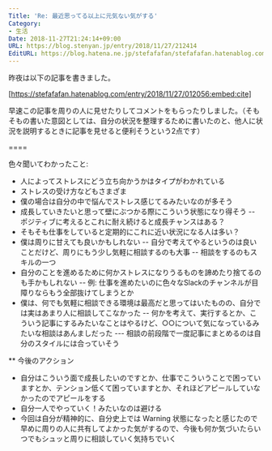 ```yaml
---
Title: 'Re: 最近思ってる以上に元気ない気がする'
Category:
- 生活
Date: 2018-11-27T21:24:14+09:00
URL: https://blog.stenyan.jp/entry/2018/11/27/212414
EditURL: https://blog.hatena.ne.jp/stefafafan/stefafafan.hatenablog.com/atom/entry/10257846132676641759
---
```


昨夜は以下の記事を書きました。

[https://stefafafan.hatenablog.com/entry/2018/11/27/012056:embed:cite]


早速この記事を周りの人に見せたりしてコメントをもらったりしました。（そもそもの書いた意図としては、自分の状況を整理するために書いたのと、他人に状況を説明するときに記事を見せると便利そうという2点です）

====

色々聞いてわかったこと:
- 人によってストレスにどう立ち向かうかはタイプがわかれている
- ストレスの受け方などもさまざま
- 僕の場合は自分の中で悩んでストレス感じてるみたいなのが多そう
- 成長していきたいと思って壁にぶつかる際にこういう状態になり得そう
-- ポジティブに考えるとこれに耐え続けると成長チャンスはある？
- そもそも仕事をしていると定期的にこれに近い状況になる人は多い？
- 僕は周りに甘えても良いかもしれない
-- 自分で考えてやるというのは良いことだけど、周りにもう少し気軽に相談するのも大事
-- 相談をするのもスキルの一つ
- 自分のことを進めるために何かストレスになりうるものを諦めたり捨てるのも手かもしれない
-- 例: 仕事を進めたいのに色々なSlackのチャンネルが目障りならもう全部抜けてしまうとか
-  僕は、何でも気軽に相談できる環境は最高だと思ってはいたものの、自分では実はあまり人に相談してこなかった
-- 何かを考えて、実行するとか、こういう記事にするみたいなことはやるけど、○○について気になっているみたいな相談はあんましだった
--- 相談の前段階で一度記事にまとめるのは自分のスタイルには合っていそう

** 今後のアクション
- 自分はこういう面で成長したいのですとか、仕事でこういうことで困っていますとか、テンション低くて困っていますとか、それほどアピールしていなかったのでアピールをする
- 自分一人でやっていく！みたいなのは避ける
- 今回は自分が精神的に、自分史上では Warning 状態になったと感じたので早めに周りの人に共有してよかった気がするので、今後も何か気づいたらいつでもシュッと周りに相談していく気持ちでいく
